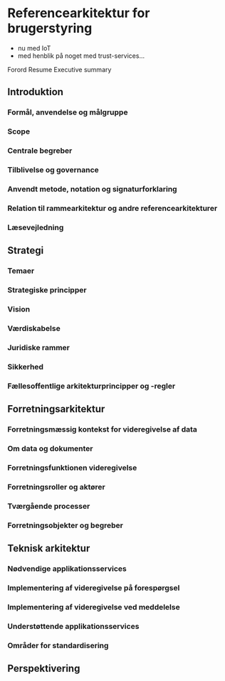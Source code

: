 # Referencearkitektur for brugerstyring
- nu med IoT
- med henblik på noget med trust-services...
 
Forord 
Resume 
Executive summary

## Introduktion

### Formål, anvendelse og målgruppe
### Scope
### Centrale begreber
### Tilblivelse og governance 
### Anvendt metode, notation og signaturforklaring
### Relation til rammearkitektur og andre referencearkitekturer
### Læsevejledning

## Strategi

### Temaer
### Strategiske principper
### Vision
### Værdiskabelse
### Juridiske rammer
### Sikkerhed
### Fællesoffentlige arkitekturprincipper og -regler

## Forretningsarkitektur 

### Forretningsmæssig kontekst for videregivelse af data 
### Om data og dokumenter 
### Forretningsfunktionen videregivelse
### Forretningsroller og aktører 
### Tværgående processer 
### Forretningsobjekter og begreber 

## Teknisk arkitektur

### Nødvendige applikationsservices
### Implementering af videregivelse på forespørgsel
### Implementering af videregivelse ved meddelelse 
### Understøttende applikationsservices 
### Områder for standardisering  

## Perspektivering  

 
